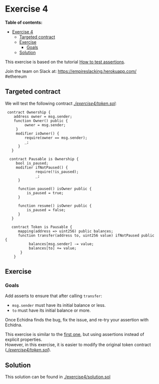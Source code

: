 # Exercise 4

**Table of contents:**

- [Exercise 4](#exercise-4)
  - [Targeted contract](#targeted-contract)
  - [Exercise](#exercise)
    - [Goals](#goals)
  - [Solution](#solution)

This exercise is based on the tutorial [How to test assertions](../basic/assertion-checking.md).

Join the team on Slack at: https://empireslacking.herokuapp.com/ #ethereum

## Targeted contract

We will test the following contract _[./exercise4/token.sol](./exercise4/token.sol)_:

```Solidity
 contract Ownership {
    address owner = msg.sender;
    function Owner() public {
         owner = msg.sender;
     }
     modifier isOwner() {
         require(owner == msg.sender);
         _;
      }
   }

  contract Pausable is Ownership {
     bool is_paused;
     modifier ifNotPaused() {
              require(!is_paused);
              _;
      }

      function paused() isOwner public {
          is_paused = true;
      }

      function resume() isOwner public {
          is_paused = false;
      }
   }

   contract Token is Pausable {
      mapping(address => uint256) public balances;
      function transfer(address to, uint256 value) ifNotPaused public {
           balances[msg.sender] -= value;
           balances[to] += value;
       }
    }

```

## Exercise

### Goals

Add asserts to ensure that after calling `transfer`:

- `msg.sender` must have its initial balance or less.
- `to` must have its initial balance or more.

Once Echidna finds the bug, fix the issue, and re-try your assertion with Echidna.

This exercise is similar to the [first one](Exercise-1.md), but using assertions instead of explicit properties.  
However, in this exercise, it is easier to modify the original token contract (_[./exercise4/token.sol](./exercise4/token.sol)_).

## Solution

This solution can be found in [./exercise4/solution.sol](./exercise4/solution.sol)
